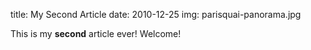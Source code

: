 title: My Second Article
date: 2010-12-25
img: parisquai-panorama.jpg

This is my **second** article ever! Welcome!